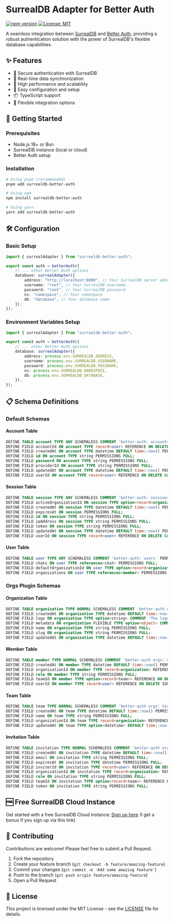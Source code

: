 # SurrealDB Adapter for Better Auth

[![npm version](https://badge.fury.io/js/surrealdb-better-auth.svg)](https://badge.fury.io/js/surrealdb-better-auth)
[![License: MIT](https://img.shields.io/badge/License-MIT-yellow.svg)](https://opensource.org/licenses/MIT)

A seamless integration between [SurrealDB](https://surrealdb.com) and
[Better Auth](https://better-auth.com), providing a robust authentication
solution with the power of SurrealDB's flexible database capabilities.

## ✨ Features

- 🔐 Secure authentication with SurrealDB
- 🔄 Real-time data synchronization
- 🚀 High performance and scalability
- 🔧 Easy configuration and setup
- 📦 TypeScript support
- 🧩 Flexible integration options

## 🚀 Getting Started

### Prerequisites

- Node.js 18+ or Bun
- SurrealDB instance (local or cloud)
- Better Auth setup

### Installation

```bash
# Using pnpm (recommended)
pnpm add surrealdb-better-auth

# Using npm
npm install surrealdb-better-auth

# Using yarn
yarn add surrealdb-better-auth
```

## 🛠️ Configuration

### Basic Setup

```typescript
import { surrealAdapter } from "surrealdb-better-auth";

export const auth = betterAuth({
	// ... other Better Auth options
	database: surrealAdapter({
		address: "http://localhost:8000", // Your SurrealDB server address
		username: "root", // Your SurrealDB username
		password: "root", // Your SurrealDB password
		ns: "namespace", // Your namespace
		db: "database", // Your database name
	}),
});
```

### Environment Variables Setup

```typescript
import { surrealAdapter } from "surrealdb-better-auth";

export const auth = betterAuth({
	// ... other Better Auth options
	database: surrealAdapter({
		address: process.env.SURREALDB_ADDRESS,
		username: process.env.SURREALDB_USERNAME,
		password: process.env.SURREALDB_PASSWORD,
		ns: process.env.SURREALDB_NAMESPACE,
		db: process.env.SURREALDB_DATABASE,
	}),
});
```

## 📋 Schema Definitions

### Default Schemas

#### Account Table

```sql
DEFINE TABLE account TYPE ANY SCHEMALESS COMMENT 'better-auth: accounts' PERMISSIONS NONE;
DEFINE FIELD accountId ON account TYPE record<user> REFERENCE ON DELETE CASCADE PERMISSIONS FULL;
DEFINE FIELD createdAt ON account TYPE datetime DEFAULT time::now() PERMISSIONS FULL;
DEFINE FIELD id ON account TYPE string PERMISSIONS FULL;
DEFINE FIELD password ON account TYPE string PERMISSIONS FULL;
DEFINE FIELD providerId ON account TYPE string PERMISSIONS FULL;
DEFINE FIELD updatedAt ON account TYPE datetime DEFAULT time::now() PERMISSIONS FULL;
DEFINE FIELD userId ON account TYPE record<user> REFERENCE ON DELETE CASCADE PERMISSIONS FULL;
```

#### Session Table

```sql
DEFINE TABLE session TYPE ANY SCHEMALESS COMMENT 'better-auth: sessions' PERMISSIONS NONE;
DEFINE FIELD activeOrganizationId ON session TYPE option<record<organization>> REFERENCE ON DELETE UNSET COMMENT 'The id of the active organization' PERMISSIONS FULL;
DEFINE FIELD createdAt ON session TYPE datetime DEFAULT time::now() PERMISSIONS FULL;
DEFINE FIELD expiresAt ON session PERMISSIONS FULL;
DEFINE FIELD id ON session TYPE string PERMISSIONS FULL;
DEFINE FIELD ipAddress ON session TYPE string PERMISSIONS FULL;
DEFINE FIELD token ON session TYPE string PERMISSIONS FULL;
DEFINE FIELD updatedAt ON session TYPE datetime DEFAULT time::now() PERMISSIONS FULL;
DEFINE FIELD userId ON session TYPE record<user> REFERENCE ON DELETE CASCADE PERMISSIONS FULL;
```

#### User Table

```sql
DEFINE TABLE user TYPE ANY SCHEMALESS COMMENT 'better-auth: users' PERMISSIONS NONE;
DEFINE FIELD chats ON user TYPE references<chat> PERMISSIONS FULL;
DEFINE FIELD defaultOrganizationId ON user TYPE option<record<organization>> PERMISSIONS FULL;
DEFINE FIELD organizations ON user TYPE references<member> PERMISSIONS FULL;
```

### Orgs Plugin Schemas

#### Organization Table

```sql
DEFINE TABLE organization TYPE NORMAL SCHEMALESS COMMENT 'better-auth orgs: organizations' PERMISSIONS NONE;
DEFINE FIELD createdAt ON organization TYPE datetime DEFAULT time::now() PERMISSIONS FULL;
DEFINE FIELD logo ON organization TYPE option<string> COMMENT 'The logo of the organization' PERMISSIONS FULL;
DEFINE FIELD metadata ON organization FLEXIBLE TYPE option<object> COMMENT 'Additional metadata for the organization' PERMISSIONS FULL;
DEFINE FIELD name ON organization TYPE string PERMISSIONS FULL;
DEFINE FIELD slug ON organization TYPE string PERMISSIONS FULL;
DEFINE FIELD updatedAt ON organization TYPE datetime DEFAULT time::now() PERMISSIONS FULL;
```

#### Member Table

```sql
DEFINE TABLE member TYPE NORMAL SCHEMALESS COMMENT 'better-auth orgs: members' PERMISSIONS NONE;
DEFINE FIELD createdAt ON member TYPE datetime DEFAULT time::now() PERMISSIONS FULL;
DEFINE FIELD organizationId ON member TYPE record<organization> REFERENCE ON DELETE CASCADE PERMISSIONS FULL;
DEFINE FIELD role ON member TYPE string PERMISSIONS FULL;
DEFINE FIELD teamId ON member TYPE option<record<team>> REFERENCE ON DELETE CASCADE PERMISSIONS FULL;
DEFINE FIELD userId ON member TYPE record<user> REFERENCE ON DELETE IGNORE PERMISSIONS FULL;
```

#### Team Table

```sql
DEFINE TABLE team TYPE NORMAL SCHEMALESS COMMENT 'better-auth orgs: teams' PERMISSIONS NONE;
DEFINE FIELD createdAt ON team TYPE datetime DEFAULT time::now() PERMISSIONS FULL;
DEFINE FIELD name ON team TYPE string PERMISSIONS FULL;
DEFINE FIELD organizationId ON team TYPE record<organization> REFERENCE ON DELETE CASCADE PERMISSIONS FULL;
DEFINE FIELD updatedAt ON team TYPE option<datetime> DEFAULT time::now() PERMISSIONS FULL;
```

#### Invitation Table

```sql
DEFINE TABLE invitation TYPE NORMAL SCHEMALESS COMMENT 'better-auth orgs: invitations' PERMISSIONS NONE;
DEFINE FIELD createdAt ON invitation TYPE datetime DEFAULT time::now() PERMISSIONS FULL;
DEFINE FIELD email ON invitation TYPE string PERMISSIONS FULL;
DEFINE FIELD expiresAt ON invitation TYPE datetime PERMISSIONS FULL;
DEFINE FIELD inviterId ON invitation TYPE record<user> REFERENCE ON DELETE CASCADE PERMISSIONS FULL;
DEFINE FIELD organizationId ON invitation TYPE record<organization> REFERENCE ON DELETE CASCADE PERMISSIONS FULL;
DEFINE FIELD role ON invitation TYPE string PERMISSIONS FULL;
DEFINE FIELD teamId ON invitation TYPE option<record<team>> REFERENCE ON DELETE CASCADE PERMISSIONS FULL;
DEFINE FIELD token ON invitation TYPE string PERMISSIONS FULL;
```

## 🆓 Free SurrealDB Cloud Instance

Get started with a free SurrealDB Cloud instance:
[Sign up here](https://surrealist.app/referral?code=xeoimhrajt3xk3be) (I get a
bonus if you sign up via this link)

## 🤝 Contributing

Contributions are welcome! Please feel free to submit a Pull Request.

1. Fork the repository
2. Create your feature branch (`git checkout -b feature/amazing-feature`)
3. Commit your changes (`git commit -m 'Add some amazing feature'`)
4. Push to the branch (`git push origin feature/amazing-feature`)
5. Open a Pull Request

## 📄 License

This project is licensed under the MIT License - see the [LICENSE](LICENSE) file
for details.
